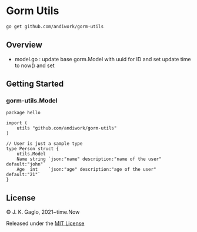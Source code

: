 # Gorm Utils
```bash
go get github.com/andiwork/gorm-utils
```
## Overview
* model.go : update  base gorm.Model with uuid for ID and set update time to now() and set 

## Getting Started
### gorm-utils.Model
```
package hello

import (
	utils "github.com/andiwork/gorm-utils"
)

// User is just a sample type
type Person struct {
	utils.Model
	Name string `json:"name" description:"name of the user" default:"john"`
	Age  int    `json:"age" description:"age of the user" default:"21"`
}
```
## License

© J. K. Gaglo, 2021~time.Now

Released under the [MIT License](https://github.com/go-gorm/gorm/blob/master/License)

